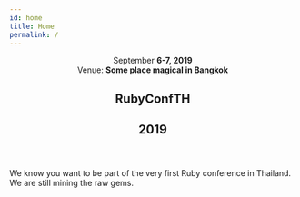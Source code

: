 ```yaml
---
id: home
title: Home
permalink: /
---
```


<section class="announcement">
<header class="announcement__header">

<div class="announcement__logistic">
<div class="announcement__date">
September <strong>6-7, 2019</strong>
</div>
<div class="announcement__venue">
Venue: <strong>Some place magical in Bangkok</strong>
</div>
</div>

<div class="announcement__lead">
<h1 class="announcement__title">
<span class="sr-only">RubyConfTH</span>
</h1>
<h2 class="announcement__year">
<span class="sr-only">2019</span>
</h2>
</div>

</header>

We know you want to be part of the very first Ruby conference in Thailand. We are still mining the raw gems.

</section>